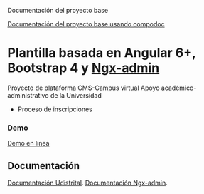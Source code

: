 
Documentación del proyecto base

[Documentación del proyecto base usando compodoc](https://udistrital.github.io/campus_admin/documentation)

# Plantilla basada en Angular 6+, Bootstrap 4 y <a href="https://github.com/akveo/ngx-admin">Ngx-admin</a>

Proyecto de plataforma CMS-Campus virtual
Apoyo académico-administrativo de la Universidad

- Proceso de inscripciones

### Demo

<a target="_blank" href="https://pruebascampus.portaloas.udistrital.edu.co/">Demo en línea</a>

## Documentación

[Documentación Udistrital](https://udistrital.github.io/campus_cliente/documentation/).
[Documentación Ngx-admin](https://akveo.github.io/nebular/docs/installation/based-on-starter-kit-ngxadmin).
